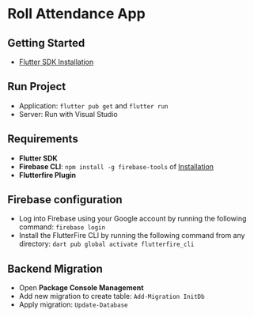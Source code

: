 # Roll Attendance App

## Getting Started
- [Flutter SDK Installation](https://docs.flutter.dev/)

## Run Project
- Application: `flutter pub get` and `flutter run`
- Server: Run with Visual Studio

## Requirements
- **Flutter SDK**
- **Firebase CLI**: `npm install -g firebase-tools` of [Installation](https://firebase.google.com/docs/cli#setup_update_cli)
- **Flutterfire Plugin**

## Firebase configuration
- Log into Firebase using your Google account by running the following command: `firebase login`
- Install the FlutterFire CLI by running the following command from any directory: `dart pub global activate flutterfire_cli`

## Backend Migration
- Open **Package Console Management**
- Add new migration to create table: `Add-Migration InitDb`
- Apply migration: `Update-Database`

